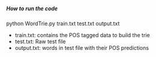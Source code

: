 ##### How to run the code
python WordTrie.py train.txt test.txt output.txt
- train.txt: contains the POS tagged data to build the trie
- test.txt: Raw test file
- output.txt: words in test file with their POS predictions

